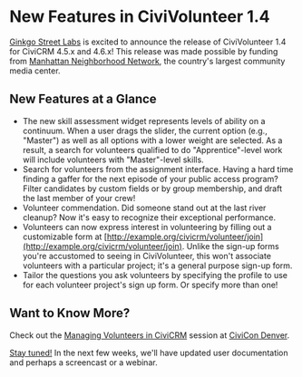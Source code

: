 # New Features in CiviVolunteer 1.4

[Ginkgo Street Labs](http://ginkgostreet.com) is excited to announce the
release of CiviVolunteer 1.4 for CiviCRM 4.5.x and 4.6.x! This release
was made possible by funding from [Manhattan Neighborhood
Network](http://www.mnn.org), the country's largest community media
center.

## New Features at a Glance

-   The new skill assessment widget represents levels of ability on a
    continuum. When a user drags the slider, the current option (e.g.,
    "Master") as well as all options with a lower weight are selected.
    As a result, a search for volunteers qualified to do
    "Apprentice"-level work will include volunteers with "Master"-level
    skills.
-   Search for volunteers from the assignment interface. Having a hard
    time finding a gaffer for the next episode of your public access
    program? Filter candidates by custom fields or by group membership,
    and draft the last member of your crew!
-   Volunteer commendation. Did someone stand out at the last river
    cleanup? Now it's easy to recognize their exceptional performance.
-   Volunteers can now express interest in volunteering by filling out a
    customizable form at
    [http://example.org/civicrm/volunteer/join](http://example.org/civicrm/volunteer/join).
    Unlike the sign-up forms you're accustomed to seeing in
    CiviVolunteer, this won't associate volunteers with a particular
    project; it's a general purpose sign-up form.
-   Tailor the questions you ask volunteers by specifying the profile to
    use for each volunteer project's sign up form. Or specify more than
    one!

## Want to Know More?

Check out the [Managing Volunteers in
CiviCRM](https://denver2015.civicrm.org/sessions/managing-volunteers-civicrm)
session at [CiviCon Denver](https://denver2015.civicrm.org/).

[Stay
tuned!](http://ginkgostreet.com/civicrm/profile/create?gid=13&reset=1)
In the next few weeks, we'll have updated user documentation and perhaps
a screencast or a webinar.
